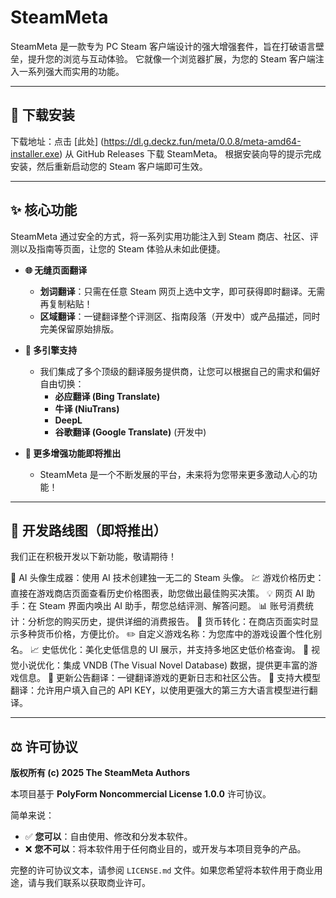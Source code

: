 # SteamMeta

SteamMeta 是一款专为 PC Steam 客户端设计的强大增强套件，旨在打破语言壁垒，提升您的浏览与互动体验。
它就像一个浏览器扩展，为您的 Steam 客户端注入一系列强大而实用的功能。

---

## 🚀 下载安装

下载地址：点击 [此处] (https://dl.g.deckz.fun/meta/0.0.8/meta-amd64-installer.exe) 从 GitHub Releases 下载 SteamMeta。
根据安装向导的提示完成安装，然后重新启动您的 Steam 客户端即可生效。

---

## ✨ 核心功能

SteamMeta 通过安全的方式，将一系列实用功能注入到 Steam 商店、社区、评测以及指南等页面，让您的 Steam 体验从未如此便捷。

*   **🌐 无缝页面翻译**
    *   **划词翻译**：只需在任意 Steam 网页上选中文字，即可获得即时翻译。无需再复制粘贴！
    *   **区域翻译**：一键翻译整个评测区、指南段落（开发中）或产品描述，同时完美保留原始排版。

*   **🧠 多引擎支持**
    *   我们集成了多个顶级的翻译服务提供商，让您可以根据自己的需求和偏好自由切换：
        *   **必应翻译 (Bing Translate)**
        *   **牛译 (NiuTrans)**
        *   **DeepL**
        *   **谷歌翻译 (Google Translate)** (开发中)

*   **🎨 更多增强功能即将推出**
    *   SteamMeta 是一个不断发展的平台，未来将为您带来更多激动人心的功能！

---

## 🚀 开发路线图（即将推出）

我们正在积极开发以下新功能，敬请期待！

🤖 AI 头像生成器：使用 AI 技术创建独一无二的 Steam 头像。
💹 游戏价格历史：直接在游戏商店页面查看历史价格图表，助您做出最佳购买决策。
💡 网页 AI 助手：在 Steam 界面内唤出 AI 助手，帮您总结评测、解答问题。
📊 账号消费统计：分析您的购买历史，提供详细的消费报告。
💱 货币转化：在商店页面实时显示多种货币价格，方便比价。
✏️ 自定义游戏名称：为您库中的游戏设置个性化别名。
📈 史低优化：美化史低信息的 UI 展示，并支持多地区史低价格查询。
📖 视觉小说优化：集成 VNDB (The Visual Novel Database) 数据，提供更丰富的游戏信息。
📢 更新公告翻译：一键翻译游戏的更新日志和社区公告。
🧠 支持大模型翻译：允许用户填入自己的 API KEY，以使用更强大的第三方大语言模型进行翻译。

---

## ⚖️ 许可协议

**版权所有 (c) 2025 The SteamMeta Authors**

本项目基于 **PolyForm Noncommercial License 1.0.0** 许可协议。

简单来说：
*   ✅ **您可以**：自由使用、修改和分发本软件。
*   ❌ **您不可以**：将本软件用于任何商业目的，或开发与本项目竞争的产品。

完整的许可协议文本，请参阅 `LICENSE.md` 文件。如果您希望将本软件用于商业用途，请与我们联系以获取商业许可。
